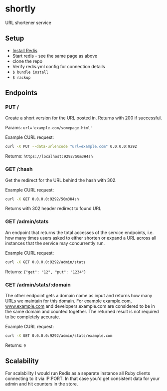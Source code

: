 shortly
=======

URL shortener service

## Setup

* [Install Redis](http://redis.io/download)
* Start redis - see the same page as above
* clone the repo
* Verify redis.yml config for connection details
* `$ bundle install`
* `$ rackup`

## Endpoints

### PUT /

Create a short version for the URL posted in. Returns with 200 if successful.

Params: `url='example.com/somepage.html'`

Example CURL request:
```bash
curl -X PUT --data-urlencode "url=example.com" 0.0.0.0:9292
```

Returns: `https://localhost:9292/S0m3H4sh`

### GET /:hash

Get the redirect for the URL behind the hash with 302.

Example CURL request:
```bash
curl -X GET 0.0.0.0:9292/50m3H4sh
```

Returns with 302 header redirect to found URL

### GET /admin/stats

An endpoint that returns the total accesses of the service endpoints, i.e. how many times users asked to either shorten or expand a URL across all instances that the service may concurrently run.

Example CURL request:
```bash
curl -X GET 0.0.0.0:9292/admin/stats
```

Returns: `{"get": "12", "put": "1234"}`

### GET /admin/stats/:domain

The other endpoint gets a domain name as input and returns how many URLs we maintain for this domain.
For example example.com, www.example.com and developers.example.com are considered to be in the same domain and counted together. The returned result is not required to be completely accurate.

Example CURL request:
```bash
curl -X GET 0.0.0.0:9292/admin/stats/example.com
```

Returns: `9`

## Scalability

For scalability I would run Redis as a separate instance all Ruby clients connecting to it via IP:PORT. In that case you'd get consistent data for your admin and hit counters in the store.
